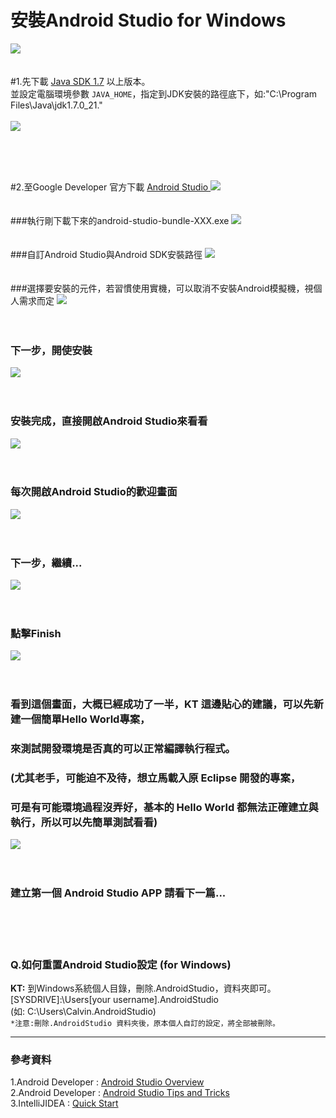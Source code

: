 安裝Android Studio for Windows
=============
![](https://raw.githubusercontent.com/tw-hkt/AndroidTutorial/master/img/img0022.png)
<br />
<br />
<br />
#1.先下載 [Java SDK 1.7](http://www.oracle.com/technetwork/java/javase/downloads/index.html) 以上版本。 <br />
並設定電腦環境參數 `JAVA_HOME`，指定到JDK安裝的路徑底下，如:"C:\Program Files\Java\jdk1.7.0_21."<br/><br />
![](https://raw.githubusercontent.com/tw-hkt/AndroidTutorial/master/img/img0020.jpg)

<br />
<br />
<br />

#2.至Google Developer 官方下載 [Android Studio ](http://developer.android.com/sdk/index.html)
![](https://raw.githubusercontent.com/tw-hkt/AndroidTutorial/master/img/img0021.jpg)
<br />
<br />
<br />
###執行剛下載下來的android-studio-bundle-XXX.exe
![](https://raw.githubusercontent.com/tw-hkt/AndroidTutorial/master/img/img0001.jpg)
<br />
<br />
<br />
###自訂Android Studio與Android SDK安裝路徑
![](https://raw.githubusercontent.com/tw-hkt/AndroidTutorial/master/img/img0002.jpg)
<br />
<br />
<br />
###選擇要安裝的元件，若習慣使用實機，可以取消不安裝Android模擬機，視個人需求而定
![](https://raw.githubusercontent.com/tw-hkt/AndroidTutorial/master/img/img0003.jpg)
<br />
<br />
<br />
### 下一步，開使安裝
![](https://raw.githubusercontent.com/tw-hkt/AndroidTutorial/master/img/img0005.jpg)
<br />
<br />
<br />
### 安裝完成，直接開啟Android Studio來看看
![](https://raw.githubusercontent.com/tw-hkt/AndroidTutorial/master/img/img0006.jpg)
<br />
<br />
<br />
### 每次開啟Android Studio的歡迎畫面
![](https://raw.githubusercontent.com/tw-hkt/AndroidTutorial/master/img/img0007.jpg)
<br />
<br />
<br />
### 下一步，繼續...
![](https://raw.githubusercontent.com/tw-hkt/AndroidTutorial/master/img/img0001.jpg)
<br />
<br />
<br />
### 點擊Finish
![](https://raw.githubusercontent.com/tw-hkt/AndroidTutorial/master/img/img0008.jpg)
<br />
<br />
<br />
### 看到這個畫面，大概已經成功了一半，KT 這邊貼心的建議，可以先新建一個簡單Hello World專案，<br />
### 來測試開發環境是否真的可以正常編譯執行程式。<br />
### (尤其老手，可能迫不及待，想立馬載入原 Eclipse 開發的專案，
### 可是有可能環境過程沒弄好，基本的 Hello World 都無法正確建立與執行，所以可以先簡單測試看看)
![](https://raw.githubusercontent.com/tw-hkt/AndroidTutorial/master/img/img0009.jpg)
<br />
<br />
<br />

### 建立第一個 Android Studio APP 請看下一篇...






<br />
<br />
<br />

### Q.如何重置Android Studio設定 (for Windows)
**KT:** 到Windows系統個人目錄，刪除.AndroidStudio，資料夾即可。 <br /> 
[SYSDRIVE]:\Users\[your username]\.AndroidStudio   <br /> 
(如: C:\Users\Calvin\.AndroidStudio) <br /> 
`*注意:刪除.AndroidStudio 資料夾後，原本個人自訂的設定，將全部被刪除。`

* * *
### 參考資料
1.Android Developer : [Android Studio Overview](http://developer.android.com/tools/studio/index.html)
<br />
2.Android Developer : [Android Studio Tips and Tricks](http://developer.android.com/sdk/installing/studio-tips.html)
<br />
3.IntelliJIDEA : [Quick Start](http://confluence.jetbrains.com/display/IntelliJIDEA/Quick+Start)
<br />
